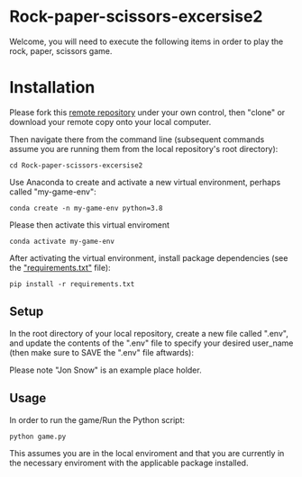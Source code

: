 # Rock-paper-scissors-excersise2

Welcome, you will need to execute the following items in order to play the rock, paper, scissors game.

# Installation
Please fork this [remote repository](https://github.com/AndrewCooley1/Rock-paper-scissors-excersise2.git) under your own control, then "clone" or download your remote copy onto your local computer.

Then navigate there from the command line (subsequent commands assume you are running them from the local repository's root directory):

```
cd Rock-paper-scissors-excersise2
```

Use Anaconda to create and activate a new virtual environment, perhaps called "my-game-env":

```
conda create -n my-game-env python=3.8
```

Please then activate this virtual enviroment
```
conda activate my-game-env
```

After activating the virtual environment, install package dependencies (see the ["requirements.txt"](/requirements.txt) file):

```
pip install -r requirements.txt
```

## Setup

In the root directory of your local repository, create a new file called ".env", and update the contents of the ".env" file to specify your desired user_name (then make sure to SAVE the ".env" file aftwards): 

Please note "Jon Snow" is an example place holder. 

## Usage

In order to run the game/Run the Python script:

```
python game.py
```

This assumes you are in the local enviroment and that you are currently in the necessary enviroment with the applicable package installed.